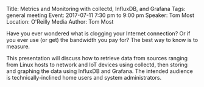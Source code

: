 Title: Metrics and Monitoring with collectd, InfluxDB, and Grafana
Tags: general meeting
Event: 2017-07-11 7:30 pm to 9:00 pm
Speaker: Tom Most
Location: O'Reilly Media
Author: Tom Most

Have you ever wondered what is clogging your Internet connection? Or if
you ever use (or get) the bandwidth you pay for? The best way to know is
to measure.

This presentation will discuss how to retrieve data from sources ranging
from Linux hosts to network and IoT devices using collectd, then storing
and graphing the data using InfluxDB and Grafana. The intended audience
is technically-inclined home users and system administrators.
